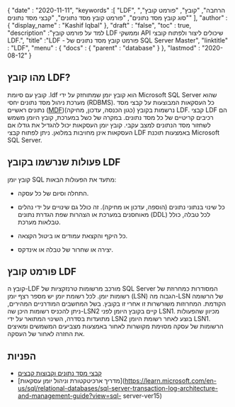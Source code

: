 {
  "date" : "2020-11-11",
  "keywords" :[ "LDF", "הרחבה", "קובץ", "פורמט קובץ", "סוג קובץ מסד נתונים", "פורמט קובץ מסד נתונים", "קבצי מסד נתונים" ],
  "author" : {
    "display_name" : "Kashif Iqbal"
},
  "draft" : "false",
  "toc" : true,
  "description" :"למד על פורמט קובץ LDF וממשקי API שיכולים ליצור ולפתוח קובצי LDF.",
  "title" :"LDF - פורמט קובץ מסד נתונים של SQL Server Master",
  "linktitle" : "LDF",
  "menu" : {
    "docs" : {
      "parent" : "database"
}
},
  "lastmod" : "2020-08-12"
}

## מהו קובץ LDF?

קובץ עם סיומת .ldf הוא קובץ יומן שמתוחזק על ידי Microsoft SQL Server שהוא מערכת ניהול מסד נתונים יחסי (RDBMS). כל העסקאות המבוצעות על קבצי מסד נתונים ראשיים ([MDF](/he/database/mdf/))(כגון הכנסה, עדכון, מחיקה) נרשמות בקובץ LDF. קבצי LDF הם רכיבים קריטיים של כל מסד נתונים. במקרה של כשל במערכת, קובץ היומן משמש לשחזור מסד הנתונים למצב עקבי. קובץ יומן העסקאות יכול להגדיל את גודלו אם העסקאות אינן מחויבות במלואן. ניתן לפתוח קבצי LDF באמצעות תוכנת Microsoft SQL Server.

## פעולות שנרשמו בקובץ LDF

קובץ יומן SQL מתעד את הפעולות הבאות:

* התחלה וסיום של כל עסקה.

* כל שינוי בנתוני נתונים (הוספה, עדכון או מחיקה). זה כולל גם שינויים על ידי נהלים מאוחסנים במערכת או הצהרות שפת הגדרת נתונים (DDL) לכל טבלה, כולל טבלאות מערכת.

* כל היקף והקצאת עמודים או ביטול הקצאה.

* יצירה או שחרור של טבלה או אינדקס.

## פורמט קובץ LDF

קובץ ה-LDF מורכב מרשומות טרנזקציות של SQL Server המסודרות כמחרוזת של רשומות יומן. לכל רשומת יומן יש מספר רצף יומן (LSN) הגבוה מה-LSN של הרשומה הקודמת. המחרוזות משורשרות זו אחרי זו בקובץ. בשל המחשבים המודרניים המהירים, ניתן להכניס רשומות היכן שה-LSN2 קיים בקובץ היומן לפני LSN1. מכיוון שהפעולות מתועדות בסדרה, השינוי המתואר על ידי LSN2 בוצע לאחר רשומת היומן LSN1. הרשומות של עסקה מסוימת מקושרות לאחור באמצעות מצביעים המשמשים ומאיצים את החזרה לאחור של העסקה.
 

## הפניות

* [קבצי מסד נתונים וקבוצות קבצים](https://learn.microsoft.com/en-us/sql/relational-databases/databases/database-files-and-filegroups?view=sql-server-ver15)
* [מדריך ארכיטקטורת וניהול יומן עסקאות](https://learn.microsoft.com/en-us/sql/relational-databases/sql-server-transaction-log-architecture-and-management-guide?view=sql- server-ver15)

